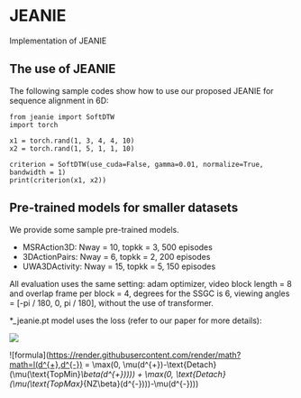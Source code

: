 # JEANIE
Implementation of JEANIE

## The use of JEANIE

The following sample codes show how to use our proposed JEANIE for sequence alignment in 6D:

```
from jeanie import SoftDTW
import torch

x1 = torch.rand(1, 3, 4, 4, 10)
x2 = torch.rand(1, 5, 1, 1, 10)

criterion = SoftDTW(use_cuda=False, gamma=0.01, normalize=True, bandwidth = 1)
print(criterion(x1, x2))
```

## Pre-trained models for smaller datasets

We provide some sample pre-trained models. 

- MSRAction3D: Nway = 10, topkk = 3, 500 episodes
- 3DActionPairs: Nway = 6, topkk = 2, 200 episodes
- UWA3DActivity: Nway = 15, topkk = 5, 150 episodes

All evaluation uses the same setting: adam optimizer, video block length = 8 and overlap frame per block = 4, degrees for the SSGC is 6, viewing angles = [-pi / 180, 0, pi / 180], without the use of transformer.

\*_jeanie.pt model uses the loss (refer to our paper for more details):

<img src="https://render.githubusercontent.com/render/math?math=l(d^{+},d^{-}) = \max(0, \mu(d^{+})-\text{Detach}(\mu(\text{TopMin}_\beta(d^{+})))) + \max(0, \text{Detach}(\mu(\text{TopMax}_{NZ\beta}(d^{-})))-\mu(d^{-}))">

![formula](https://render.githubusercontent.com/render/math?math=l(d^{+},d^{-}) = \max(0, \mu(d^{+})-\text{Detach}(\mu(\text{TopMin}_\beta(d^{+})))) + \max(0, \text{Detach}(\mu(\text{TopMax}_{NZ\beta}(d^{-})))-\mu(d^{-})))

